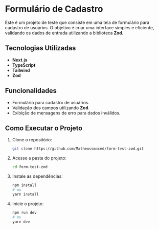# Formulário de Cadastro

Este é um projeto de teste que consiste em uma tela de formulário para cadastro de usuários. O objetivo é criar uma interface simples e eficiente, validando os dados de entrada utilizando a biblioteca **Zod**.

## Tecnologias Utilizadas

- **Next.js**
- **TypeScript**
- **Tailwind**
- **Zod**

## Funcionalidades

- Formulário para cadastro de usuários.
- Validação dos campos utilizando **Zod**.
- Exibição de mensagens de erro para dados inválidos.

## Como Executar o Projeto

1. Clone o repositório:

   ```bash
   git clone https://github.com/Matheussmaced/form-test-zod.git
   ```

2. Acesse a pasta do projeto:

   ```bash
   cd form-test-zod
   ```

3. Instale as dependências:

   ```bash
   npm install
   # ou
   yarn install
   ```

4. Inicie o projeto:

   ```bash
   npm run dev
   # ou
   yarn dev
   ```

